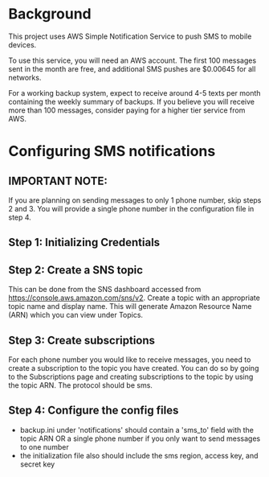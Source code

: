 # Background
This project uses AWS Simple Notification Service to push SMS to mobile devices.

To use this service, you will need an AWS account. The first 100 messages sent in the month are free, and additional SMS pushes are $0.00645 for all networks.

For a working backup system, expect to receive around 4-5 texts per month containing the weekly summary of backups. If you believe you will receive more than 100 messages, consider paying for a higher tier service from AWS.

# Configuring SMS notifications

## IMPORTANT NOTE:
If you are planning on sending messages to only 1 phone number, skip steps 2 and 3. You will provide a single phone number in the configuration file in step 4. 

## Step 1: Initializing Credentials

## Step 2: Create a SNS topic
This can be done from the SNS dashboard accessed from https://console.aws.amazon.com/sns/v2. Create a topic with an appropriate topic name and display name. This will generate Amazon Resource Name (ARN) which you can view under Topics.

## Step 3: Create subscriptions
For each phone number you would like to receive messages, you need to create a subscription to the topic you have created. You can do so by going to the Subscriptions page and creating subscriptions to the topic by using the topic ARN. The protocol should be sms.

## Step 4: Configure the config files
- backup.ini under 'notifications' should contain a 'sms_to' field with the topic ARN OR a single phone number if you only want to send messages to one number
- the initialization file also should include the sms region, access key, and secret key

